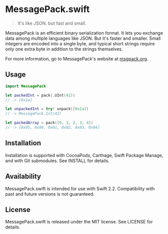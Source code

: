 # MessagePack.swift

> It's like JSON.
> but fast and small.

MessagePack is an efficient binary serialization format. It lets you exchange data among multiple languages like JSON. But it's faster and smaller. Small integers are encoded into a single byte, and typical short strings require only one extra byte in addition to the strings themselves.

For more information, go to MessagePack's website at [msgpack.org](http://msgpack.org).

## Usage

```swift
import MessagePack

let packedInt = pack(.UInt(42))
// -> [0x2a]

let unpackedInt = try! unpack([0x2a])
// -> MessagePack.Int(42)

let packedArray = pack([0, 1, 2, 3, 4])
// -> [0x95, 0x00, 0x01, 0x02, 0x03, 0x04]
```

## Installation

Installation is supported with CocoaPods, Carthage, Swift Package Manage, and with Git submodules. See INSTALL for details.

## Availability

MessagePack.swift is intended for use with Swift 2.2. Compatibility with past and future versions is not guaranteed.

## License

MessagePack.swift is released under the MIT license. See LICENSE for details.
